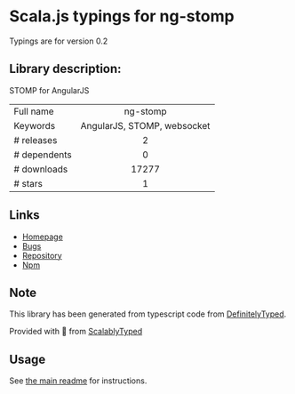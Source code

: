 
# Scala.js typings for ng-stomp

Typings are for version 0.2

## Library description:
STOMP for AngularJS

|                    |                 |
| ------------------ | :-------------: |
| Full name          | ng-stomp |
| Keywords           | AngularJS, STOMP, websocket |
| # releases         | 2 |
| # dependents       | 0 |
| # downloads        | 17277 |
| # stars            | 1 |

## Links
- [Homepage](https://github.com/beevelop/ng-stomp)
- [Bugs](https://github.com/beevelop/ng-stomp/issues)
- [Repository](https://github.com/beevelop/ng-stomp)
- [Npm](https://www.npmjs.com/package/ng-stomp)
    


## Note
This library has been generated from typescript code from [DefinitelyTyped](https://definitelytyped.org).

Provided with :purple_heart: from [ScalablyTyped](https://github.com/oyvindberg/ScalablyTyped)

## Usage
See [the main readme](../../readme.md) for instructions.


